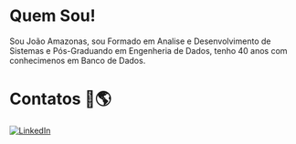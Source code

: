 # Quem Sou!
Sou João Amazonas, sou Formado em Analise e Desenvolvimento de Sistemas e Pós-Graduando em Engenheria de Dados, tenho 40 anos com conhecimenos em Banco de Dados.

# Contatos 🔗🌎
[![LinkedIn](https://img.shields.io/badge/-LinkedIn-000?style=for-the-badge&logo=linkedin&logoColor=30A3DC)](https://www.linkedin.com/in/joao-amazonas/) 